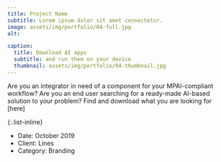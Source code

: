 ```yaml
---
title: Project Name
subtitle: Lorem ipsum dolor sit amet consectetur.
image: assets/img/portfolio/04-full.jpg
alt: 

caption:
  title: Download AI apps
  subtitle: and run them on your device
  thumbnail: assets/img/portfolio/04-thumbnail.jpg
---
```


Are you an integrator in need of a component for your MPAI-compliant workflow? Are you an end user searching for a ready-made AI-based solution to your problem? Find and download what you are looking for [here]


{:.list-inline}
- Date: October 2019
- Client: Lines
- Category: Branding

